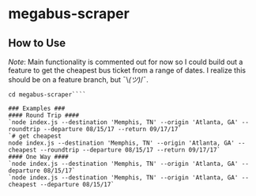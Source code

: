 # megabus-scraper
## How to Use ##
*Note*: Main functionality is commented out for now so I could build out a feature to get the cheapest bus ticket from a range of dates. I realize this should be on a feature branch, but ¯\\_(ツ)_/¯.

````npm install
cd megabus-scraper````

### Examples ###
#### Round Trip ####
`node index.js --destination 'Memphis, TN' --origin 'Atlanta, GA' --roundtrip --departure 08/15/17 --return 09/17/17`
`# get cheapest
node index.js --destination 'Memphis, TN' --origin 'Atlanta, GA' --cheapest --roundtrip --departure 08/15/17 --return 09/17/17`
#### One Way ####
`node index.js --destination 'Memphis, TN' --origin 'Atlanta, GA' --departure 08/15/17`
`node index.js --destination 'Memphis, TN' --origin 'Atlanta, GA' --cheapest --departure 08/15/17`
